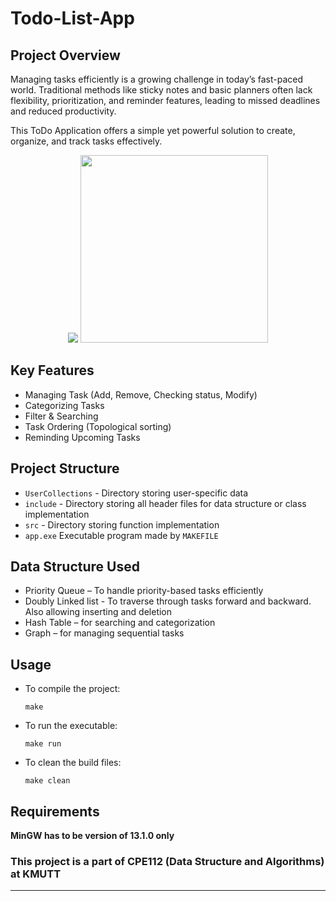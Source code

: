 # Todo-List-App

## **Project Overview**

Managing tasks efficiently is a growing challenge in today’s fast-paced world. Traditional methods like sticky notes and basic planners often lack flexibility, prioritization, and reminder features, leading to missed deadlines and reduced productivity.

This ToDo Application offers a simple yet powerful solution to create, organize, and track tasks effectively.

<p align="center"><img src="https://github.com/user-attachments/assets/125a83dc-8691-42a9-8627-c1b7a153bb8c"> <img height=300px src="https://github.com/user-attachments/assets/0a22b7f5-ad0c-4027-9749-a5a4042d2417"></p>

## **Key Features**

- Managing Task (Add, Remove, Checking status, Modify)
- Categorizing Tasks
- Filter & Searching
- Task Ordering (Topological sorting)
- Reminding Upcoming Tasks

## **Project Structure**

- `UserCollections` - Directory storing user-specific data
- `include` - Directory storing all header files for data structure or class implementation
- `src` - Directory storing function implementation
- `app.exe` Executable program made by `MAKEFILE`

## **Data Structure Used**

- Priority Queue – To handle priority-based tasks efficiently
- Doubly Linked list - To traverse through tasks forward and backward. Also allowing inserting and deletion
- Hash Table – for searching and categorization
- Graph – for managing sequential tasks

## **Usage**

- To compile the project:
  ```
  make
  ```
- To run the executable:
  ```
  make run
  ```
- To clean the build files:
  ```
  make clean
  ```

## Requirements

**MinGW has to be version of 13.1.0 only**

### **This project is a part of CPE112 (Data Structure and Algorithms) at KMUTT**

---
